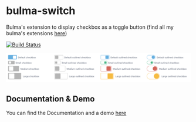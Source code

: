 # bulma-switch
Bulma's extension to display checkbox as a toggle button
(find all my bulma's extensions [here](https://wikiki.github.io/bulma-extensions/overview))

[![Build Status](https://travis-ci.org/Wikiki/bulma-switch.svg?branch=master)](https://travis-ci.org/Wikiki/bulma-switch)

![Switch example](switch-example.png)

Documentation & Demo
---
You can find the Documentation and a demo [here](https://wikiki.github.io/bulma-extensions/switch)
